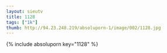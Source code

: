 ```yaml
--- 
layout: sieutv
title: 1128
tags: ["1k"]
thumb: http://94.23.248.219/absoluporn-1/image/002/1128.jpg
---
```

{% include absoluporn key="1128" %} 
